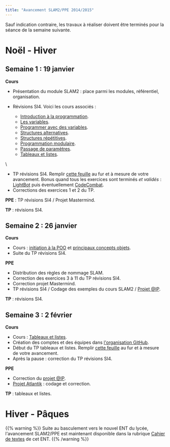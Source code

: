 ```yaml
---
title: "Avancement SLAM2/PPE 2014/2015"
---
```


Sauf indication contraire, les travaux à réaliser doivent être terminés pour la séance de la semaine suivante.

# Noël - Hiver

## Semaine 1 : 19 janvier

**Cours**

* Présentation du module SLAM2 : place parmi les modules, référentiel, organisation.
* Révisions SI4. Voici les cours associés :

    * [Introduction à la programmation](/cours/introduction-programmation/).
    * [Les variables](/cours/variables/).
    * [Programmer avec des variables](/cours/programmer-variables/).
    * [Structures alternatives](/cours/structures-alternatives/).
    * [Structures répétitives](/cours/structures-repetitives/).
    * [Programmation modulaire](/cours/programmation-modulaire/).
    * [Passage de paramètres](/cours/passage-parametres/).
    * [Tableaux et listes](/cours/tableaux-listes/).

\

* TP révisions SI4. Remplir [cette feuille](https://docs.google.com/spreadsheets/d/1GlhptsEPKeWuXo21WTfiUeZWz4_tA9uYfoc8nxRBy_4/edit?usp=sharing) au fur et à mesure de votre avancement. Bonus quand tous les exercices sont terminés *et validés* : [LightBot](http://lightbot.com/hocflash.html) puis éventuellement [CodeCombat](https://codecombat.com/).
* Corrections des exercices 1 et 2 du TP.

**PPE** : TP révisions SI4 / Projet Mastermind.

**TP** : révisions SI4.

## Semaine 2 : 26 janvier

**Cours**

* Cours : [initiation à la POO](http://bpesquet.gitbooks.io/programmation-orientee-objet-csharp/content/chapters/01-initiation-poo.html) et [principaux concepts objets](http://bpesquet.gitbooks.io/programmation-orientee-objet-csharp/content/chapters/02-principaux-concepts-objets.html).
* Suite du TP révisions SI4.

**PPE**

* Distribution des règles de nommage SLAM.
* Correction des exercices 3 à 11 du TP révisions SI4.
* Correction projet Mastermind.
* TP révisions SI4 / Codage des exemples du cours SLAM2 / [Projet @IP](/activite/projet-adresse-ip).

**TP** : révisions SI4.

## Semaine 3 : 2 février

**Cours**

* Cours : [Tableaux et listes](/cours/tableaux-listes/).
* Création des comptes et des équipes dans [l'organisation GitHub](https://github.com/lmdsio-slam2).
* Début du TP tableaux et listes. Remplir [cette feuille](https://docs.google.com/spreadsheets/d/19C_SDuUlL559tCZWRWG4TzDLeHSxfw8TtVi62H2bVlo/edit?usp=sharing) au fur et à mesure de votre avancement.
* Après la pause : correction du TP révisions SI4.

**PPE**

* Correction du [projet @IP](/activite/projet-adresse-ip).
* [Projet Atlantik](/activite/projet-atlantik) : codage et correction.

**TP** : tableaux et listes.

# Hiver - Pâques

{{% warning %}}
Suite au basculement vers le nouvel ENT du lycée, l'avancement SLAM2/PPE est maintenant disponible dans la rubrique [Cahier de textes](http://martiniere-duchere.elycee.rhonealpes.fr/sg.do?PROC=CDT) de cet ENT.
{{% /warning %}}

